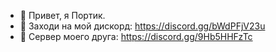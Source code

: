 - 👋 Привет, я Портик.
- 👀 Заходи на мой дискорд: https://discord.gg/bWdPFjV23u
- 🌱 Сервер моего друга: https://discord.gg/9Hb5HHFzTc

